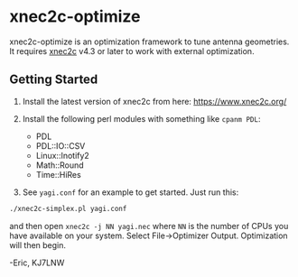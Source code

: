 # xnec2c-optimize

xnec2c-optimize is an optimization framework to tune antenna geometries.  It requires
[xnec2c](https://www.xnec2c.org) v4.3 or later to work with external optimization.

## Getting Started

1. Install the latest version of xnec2c from here: https://www.xnec2c.org/

2. Install the following perl modules with something like `cpanm PDL`:

   - PDL
   - PDL::IO::CSV
   - Linux::Inotify2
   - Math::Round
   - Time::HiRes


3. See `yagi.conf` for an example to get started.   Just run this:

```sh
./xnec2c-simplex.pl yagi.conf 
```

and then open `xnec2c -j NN yagi.nec` where `NN` is the number of CPUs you
have available on your system. Select File->Optimizer Output. Optimization will then begin.

-Eric, KJ7LNW
